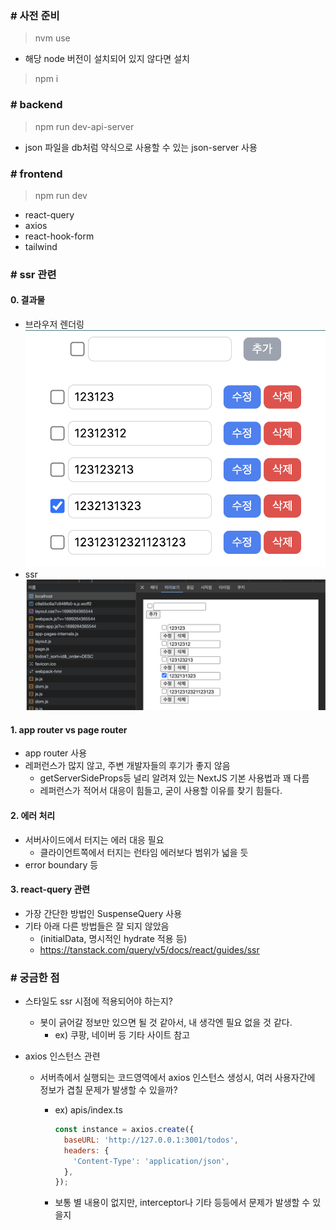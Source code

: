 ### # 사전 준비

> nvm use

- 해당 node 버전이 설치되어 있지 않다면 설치

> npm i

### # backend

> npm run dev-api-server

- json 파일을 db처럼 약식으로 사용할 수 있는 json-server 사용

### # frontend

> npm run dev

- react-query
- axios
- react-hook-form
- tailwind

### # ssr 관련

#### 0. 결과물

- 브라우저 렌더링
  ![브라우저 렌더링](/render.png)
- ssr
  ![ssr](/ssr.png)

#### 1. app router vs page router

- app router 사용
- 레퍼런스가 많지 않고, 주변 개발자들의 후기가 좋지 않음
  - getServerSideProps등 널리 알려져 있는 NextJS 기본 사용법과 꽤 다름
  - 레퍼런스가 적어서 대응이 힘들고, 굳이 사용할 이유를 찾기 힘들다.

#### 2. 에러 처리

- 서버사이드에서 터지는 에러 대응 필요
  - 클라이언트쪽에서 터지는 런타임 에러보다 범위가 넓을 듯
- error boundary 등

#### 3. react-query 관련

- 가장 간단한 방법인 SuspenseQuery 사용
- 기타 아래 다른 방법들은 잘 되지 않았음
  - (initialData, 명시적인 hydrate 적용 등)
  - https://tanstack.com/query/v5/docs/react/guides/ssr

### # 궁금한 점

- 스타일도 ssr 시점에 적용되어야 하는지?

  - 봇이 긁어갈 정보만 있으면 될 것 같아서, 내 생각엔 필요 없을 것 같다.
    - ex) 쿠팡, 네이버 등 기타 사이트 참고

- axios 인스턴스 관련

  - 서버측에서 실행되는 코드영역에서 axios 인스턴스 생성시, 여러 사용자간에 정보가 겹칠 문제가 발생할 수 있을까?

    - ex) apis/index.ts

      ```javascript
      const instance = axios.create({
        baseURL: 'http://127.0.0.1:3001/todos',
        headers: {
          'Content-Type': 'application/json',
        },
      });
      ```

    - 보통 별 내용이 없지만, interceptor나 기타 등등에서 문제가 발생할 수 있을지
